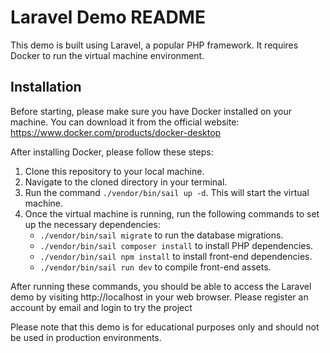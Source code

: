 # Laravel Demo README

This demo is built using Laravel, a popular PHP framework. It requires Docker to run the virtual machine environment.

## Installation

Before starting, please make sure you have Docker installed on your machine. You can download it from the official website: https://www.docker.com/products/docker-desktop

After installing Docker, please follow these steps:

1. Clone this repository to your local machine.
2. Navigate to the cloned directory in your terminal.
3. Run the command `./vendor/bin/sail up -d`. This will start the virtual machine.
4. Once the virtual machine is running, run the following commands to set up the necessary dependencies:
   - `./vendor/bin/sail migrate` to run the database migrations.
   - `./vendor/bin/sail composer install` to install PHP dependencies.
   - `./vendor/bin/sail npm install` to install front-end dependencies.
   - `./vendor/bin/sail run dev` to compile front-end assets.
   
After running these commands, you should be able to access the Laravel demo by visiting http://localhost in your web browser.
Please register an account by email and login to try the project

Please note that this demo is for educational purposes only and should not be used in production environments.
